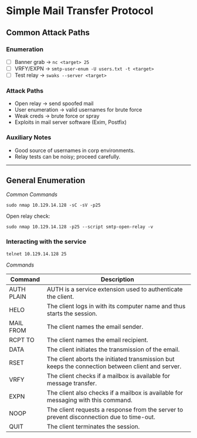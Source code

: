 # Simple Mail Transfer Protocol

## Common Attack Paths

### Enumeration
- [ ] Banner grab → `nc <target> 25`
- [ ] VRFY/EXPN → `smtp-user-enum -U users.txt -t <target>`
- [ ] Test relay → `swaks --server <target>`

### Attack Paths
- Open relay → send spoofed mail
- User enumeration → valid usernames for brute force
- Weak creds → brute force or spray
- Exploits in mail server software (Exim, Postfix)

### Auxiliary Notes
- Good source of usernames in corp environments.
- Relay tests can be noisy; proceed carefully.

---

## General Enumeration

*Common Commands*

`sudo nmap 10.129.14.128 -sC -sV -p25`

Open relay check:

`sudo nmap 10.129.14.128 -p25 --script smtp-open-relay -v`

### Interacting with the service

`telnet 10.129.14.128 25`

*Commands*

| Command | Description |
| --- |  --- |
| AUTH PLAIN | AUTH is a service extension used to authenticate the client. |
| HELO | The client logs in with its computer name and thus starts the session. |
| MAIL FROM | The client names the email sender. |
| RCPT TO | The client names the email recipient. |
| DATA | The client initiates the transmission of the email. |
| RSET | The client aborts the initiated transmission but keeps the connection between client and server. |
| VRFY | The client checks if a mailbox is available for message transfer. |
| EXPN | The client also checks if a mailbox is available for messaging with this command. |
| NOOP | The client requests a response from the server to prevent disconnection due to time-out. |
| QUIT | The client terminates the session. |